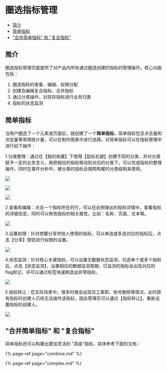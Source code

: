 # 圈选指标管理

* [简介](./#jian-jie)
* [简单指标](./#jdzb)
* ["合并简单指标" 和 "复合指标"](./#he-bing)

## **简介**

圈选指标管理页面提供了对产品内所有通过圈选创建的指标的管理操作，核心功能包括：

1. 圈选指标的查看、编辑、权限分配
2. 创建及编辑复合指标、合并指标
3. 通过分类操作，对现存指标进行业务归类
4. 指标的状态监测

## **简单指标**  <a id="jdzb"></a>

当用户圈选了一个元素或页面后，就创建了一个**简单指标**。简单指标包含点击量和浏览量等常用统计量，可以在制作图表中进行选择。对简单指标可以在指标管理中进行如下操作：

1.分类整理：通过在【我的收藏】下使用【鼠标右键】创建不同的分类，并对分类赋予一定的业务含义，再把相应的指标移动到对应的分类下，可以完成指标的整理操作，同时在事件分析中，被分类的指标会按照构建的分类结构来使用。

![](https://docs.growingio.com/.gitbook/assets/zhi-biao-guan-li-fen-lei-2.png)

![](https://docs.growingio.com/.gitbook/assets/shi-jian-fen-xi-zhi-biao-xia-la.png)

![](https://docs.growingio.com/.gitbook/assets/zhi-biao-guan-li-xin-jian-fen-lei.png)

2.查看和编辑：点击一个指标所在的行，可以在右侧弹出的指标详情中，查看指标的详细信息，同时可以修改指标的相关属性，比如：名称、页面、文本等。

![](https://docs.growingio.com/.gitbook/assets/zhi-biao-guan-li-xiang-qing.png)

3.设置权限：针对想要分享供他人使用的指标，可以单选或多选对应的指标后，点击【分享】按钮进行权限的设置。

![](https://docs.growingio.com/.gitbook/assets/zhi-biao-guan-li-quan-xian.png)

4.状态监测：针对核心关键指标，可以设置无数据状态监测，勾选单个或多个指标后，点击【状态监测】，设置相应的数据监测周期，已监测的指标会出现对应的flag标记，并可以通过标签快速刷选出异常指标。

![](https://docs.growingio.com/.gitbook/assets/zhi-biao-guan-li-jian-ce.png)

5.指标转让：在实际场景中，很多时候会出现员工离职、账号删除等情况，此时原有指标的创建人已经无法操作该指标，因此管理员可以通过【指标转让】，重新设置指标的创建人。

![](https://docs.growingio.com/.gitbook/assets/zhi-biao-guan-li-gong-neng-qu.png)

## "合并简单指标" 和 "复合指标"  <a id="he-bing"></a>

简单指标还可以构建出更加灵活的 "高级"指标，具体参考下面的文档：

{% page-ref page="combine.md" %}

{% page-ref page="complex.md" %}

